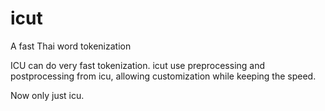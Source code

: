 # icut
A fast Thai word tokenization

ICU can do very fast tokenization. icut use preprocessing and postprocessing from icu, 
allowing customization while keeping the speed.

Now only just icu.